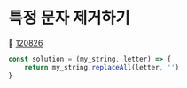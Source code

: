 # 특정 문자 제거하기
🔗 <a href="https://school.programmers.co.kr/learn/courses/30/lessons/120826">120826</a>

```javascript
const solution = (my_string, letter) => {
    return my_string.replaceAll(letter, '')
}
```
